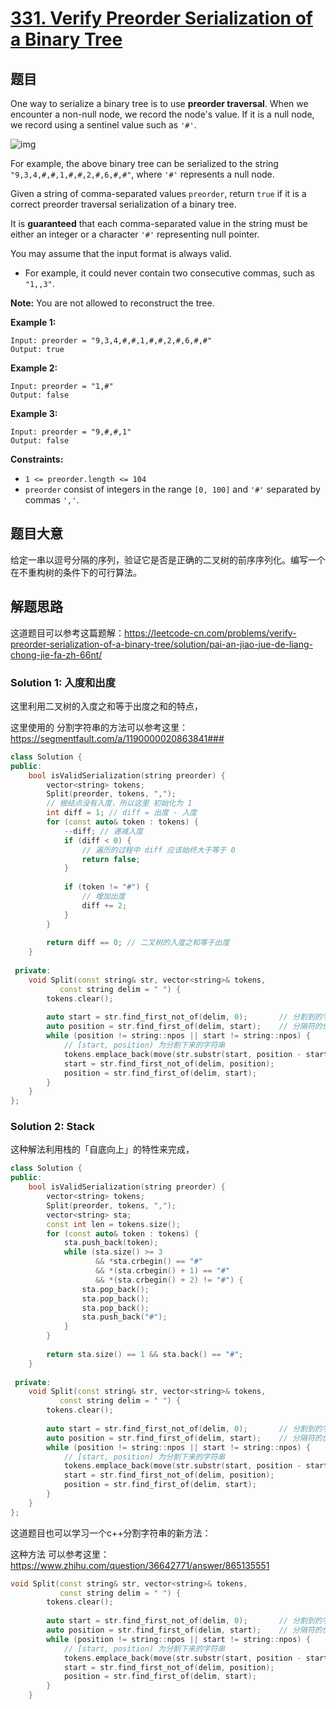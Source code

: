 # [331. Verify Preorder Serialization of a Binary Tree](https://leetcode.com/problems/verify-preorder-serialization-of-a-binary-tree/)

## 题目

One way to serialize a binary tree is to use **preorder traversal**. When we encounter a non-null node, we record the node's value. If it is a null node, we record using a sentinel value such as `'#'`.

![img](https://assets.leetcode.com/uploads/2021/03/12/pre-tree.jpg)

For example, the above binary tree can be serialized to the string `"9,3,4,#,#,1,#,#,2,#,6,#,#"`, where `'#'` represents a null node.

Given a string of comma-separated values `preorder`, return `true` if it is a correct preorder traversal serialization of a binary tree.

It is **guaranteed** that each comma-separated value in the string must be either an integer or a character `'#'` representing null pointer.

You may assume that the input format is always valid.

- For example, it could never contain two consecutive commas, such as `"1,,3"`.

**Note:** You are not allowed to reconstruct the tree.

 

**Example 1:**

```
Input: preorder = "9,3,4,#,#,1,#,#,2,#,6,#,#"
Output: true
```

**Example 2:**

```
Input: preorder = "1,#"
Output: false
```

**Example 3:**

```
Input: preorder = "9,#,#,1"
Output: false
```

 

**Constraints:**

- `1 <= preorder.length <= 104`
- `preorder` consist of integers in the range `[0, 100]` and `'#'` separated by commas `','`.

## 题目大意

给定一串以逗号分隔的序列，验证它是否是正确的二叉树的前序序列化。编写一个在不重构树的条件下的可行算法。

## 解题思路

这道题目可以参考这篇题解：https://leetcode-cn.com/problems/verify-preorder-serialization-of-a-binary-tree/solution/pai-an-jiao-jue-de-liang-chong-jie-fa-zh-66nt/



### Solution 1: 入度和出度

这里利用二叉树的入度之和等于出度之和的特点，



这里使用的 分割字符串的方法可以参考这里：https://segmentfault.com/a/1190000020863841###

````c++
class Solution {
public:
    bool isValidSerialization(string preorder) {
        vector<string> tokens;
        Split(preorder, tokens, ",");
        // 根结点没有入度，所以这里 初始化为 1
        int diff = 1; // diff = 出度 - 入度
        for (const auto& token : tokens) {
            --diff; // 递减入度
            if (diff < 0) {
                // 遍历的过程中 diff 应该始终大于等于 0
                return false;
            }
            
            if (token != "#") {
                // 增加出度
                diff += 2;
            }
        }
        
        return diff == 0; // 二叉树的入度之和等于出度
    }
    
 private:
    void Split(const string& str, vector<string>& tokens, 
           const string delim = " ") {
        tokens.clear();
    
        auto start = str.find_first_not_of(delim, 0);       // 分割到的字符串的第一个字符
        auto position = str.find_first_of(delim, start);    // 分隔符的位置
        while (position != string::npos || start != string::npos) {
            // [start, position) 为分割下来的字符串
            tokens.emplace_back(move(str.substr(start, position - start)));
            start = str.find_first_not_of(delim, position);
            position = str.find_first_of(delim, start);
        }
    }
};
````

### Solution 2: Stack

这种解法利用栈的「自底向上」的特性来完成，

````c++
class Solution {
public:
    bool isValidSerialization(string preorder) {
        vector<string> tokens;
        Split(preorder, tokens, ",");
        vector<string> sta;
        const int len = tokens.size();
        for (const auto& token : tokens) {
            sta.push_back(token);
            while (sta.size() >= 3
                   && *sta.crbegin() == "#"
                   && *(sta.crbegin() + 1) == "#"
                   && *(sta.crbegin() + 2) != "#") {
                sta.pop_back();
                sta.pop_back();
                sta.pop_back();
                sta.push_back("#");
            }
        }
        
        return sta.size() == 1 && sta.back() == "#";
    }
    
 private:
    void Split(const string& str, vector<string>& tokens, 
           const string delim = " ") {
        tokens.clear();
    
        auto start = str.find_first_not_of(delim, 0);       // 分割到的字符串的第一个字符
        auto position = str.find_first_of(delim, start);    // 分隔符的位置
        while (position != string::npos || start != string::npos) {
            // [start, position) 为分割下来的字符串
            tokens.emplace_back(move(str.substr(start, position - start)));
            start = str.find_first_not_of(delim, position);
            position = str.find_first_of(delim, start);
        }
    }
};
````





这道题目也可以学习一个c++分割字符串的新方法：

这种方法 可以参考这里：https://www.zhihu.com/question/36642771/answer/865135551

````c++
void Split(const string& str, vector<string>& tokens, 
           const string delim = " ") {
        tokens.clear();
    
        auto start = str.find_first_not_of(delim, 0);       // 分割到的字符串的第一个字符
        auto position = str.find_first_of(delim, start);    // 分隔符的位置
        while (position != string::npos || start != string::npos) {
            // [start, position) 为分割下来的字符串
            tokens.emplace_back(move(str.substr(start, position - start)));
            start = str.find_first_not_of(delim, position);
            position = str.find_first_of(delim, start);
        }
    }
````

